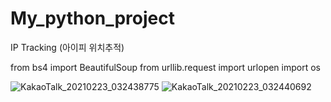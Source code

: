 # My_python_project
IP Tracking (아이피 위치추적)

from bs4 import BeautifulSoup
from urllib.request import urlopen
import os

![KakaoTalk_20210223_032438775](https://user-images.githubusercontent.com/64089784/108823133-610aa880-7603-11eb-9f53-84a58537e151.png)
![KakaoTalk_20210223_032440692](https://user-images.githubusercontent.com/64089784/108823134-61a33f00-7603-11eb-8c52-4a0e2233dda5.png)
